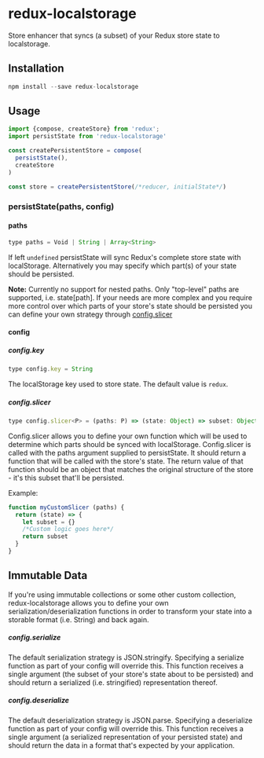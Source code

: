 redux-localstorage
==================

Store enhancer that syncs (a subset) of your Redux store state to localstorage.

## Installation
```js
npm install --save redux-localstorage
```

## Usage
```js
import {compose, createStore} from 'redux';
import persistState from 'redux-localstorage'

const createPersistentStore = compose(
  persistState(),
  createStore
)

const store = createPersistentStore(/*reducer, initialState*/)
```

### persistState(paths, config)
#### paths
```js
type paths = Void | String | Array<String> 
```
If left `undefined` persistState will sync Redux's complete store state with localStorage. Alternatively you may specify which part(s) of your state should be persisted.

**Note:** Currently no support for nested paths. Only "top-level" paths are supported, i.e. state[path]. If your needs are more complex and you require more control over
which parts of your store's state should be persisted you can define your own strategy through [config.slicer](#configslicer)

#### config
##### config.key
```js
type config.key = String
```
The localStorage key used to store state. The default value is `redux`.

##### config.slicer
```js
type config.slicer<P> = (paths: P) => (state: Object) => subset: Object
```
Config.slicer allows you to define your own function which will be used to determine which parts should be synced with localStorage.
Config.slicer is called with the paths argument supplied to persistState. It should return a function that will be called with the store's state.
The return value of that function should be an object that matches the original structure of the store - it's this subset that'll be persisted.

Example:
```js
function myCustomSlicer (paths) {
  return (state) => {
    let subset = {}
    /*Custom logic goes here*/
    return subset
  }
}
```

## Immutable Data
If you're using immutable collections or some other custom collection, redux-localstorage allows you to define
your own serialization/deserialization functions in order to transform your state into a storable format (i.e. String) and back again.

##### config.serialize
The default serialization strategy is JSON.stringify. Specifying a serialize function as part of your config will override this.
This function receives a single argument (the subset of your store's state about to be persisted) and should return a serialized (i.e. stringified) representation thereof. 

##### config.deserialize
The default deserialization strategy is JSON.parse. Specifying a deserialize function as part of your config will override this.
This function receives a single argument (a serialized representation of your persisted state) and should return the data in a format that's expected by your application.